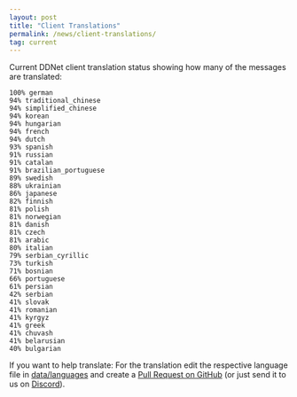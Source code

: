 ```yaml
---
layout: post
title: "Client Translations"
permalink: /news/client-translations/
tag: current
---
```


Current DDNet client translation status showing how many of the messages are translated:

```
100% german
94% traditional_chinese
94% simplified_chinese
94% korean
94% hungarian
94% french
94% dutch
93% spanish
91% russian
91% catalan
91% brazilian_portuguese
89% swedish
88% ukrainian
86% japanese
82% finnish
81% polish
81% norwegian
81% danish
81% czech
81% arabic
80% italian
79% serbian_cyrillic
73% turkish
71% bosnian
66% portuguese
61% persian
42% serbian
41% slovak
41% romanian
41% kyrgyz
41% greek
41% chuvash
41% belarusian
40% bulgarian
```

If you want to help translate: For the translation edit the respective language file in [data/languages](https://github.com/ddnet/ddnet/tree/master/data/languages) and create a [Pull Request on GitHub](https://github.com/ddnet/ddnet/) (or just send it to us on [Discord](/discord/)).
